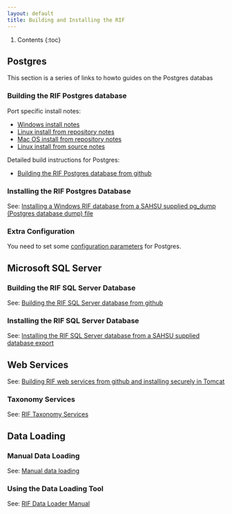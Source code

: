 ```yaml
---
layout: default
title: Building and Installing the RIF
---
```


1. Contents
{:toc}

## Postgres

This section is a series of links to howto guides on the Postgres databas

### Building the RIF Postgres database

Port specific install notes:

  * [Windows install notes](/rifDatabase/Postgres/docs/windows)
  * [Linux install from repository notes](/rifDatabase/Postgres/docs/linux_repo)
  * [Mac OS install from repository notes](/rifDatabase/Postgres/docs/macos_repo)
  * [Linux install from source notes](/rifDatabase/Postgres/docs/linux_source)

Detailed build instructions for Postgres:

  * [Building the RIF Postgres database from github](/rifDatabase/Postgres/docs/BUILD)

### Installing the RIF Postgres Database

See: [Installing a Windows RIF database from a SAHSU supplied pg_dump (Postgres database dump) file](/rifDatabase/Postgres/docs/windows_install_from_pg_dump)

### Extra Configuration

You need to set some [configuration parameters](Extra_Postgres_config) for Postgres.

## Microsoft SQL Server

### Building the RIF SQL Server Database

See: [Building the RIF SQL Server database from github](/rifDatabase/SQLserver/installation/)

### Installing the RIF SQL Server Database

See: [Installing the RIF SQL Server database from a SAHSU supplied database export](/rifDatabase/SQLserver/production/INSTALL)

## Web Services

See: [Building RIF web services from github and installing securely in Tomcat](/rifWebApplication/)

### Taxonomy Services

See: [RIF Taxonomy Services](/introduction/Taxonomy-Services)

## Data Loading

### Manual Data Loading

See: [Manual data loading](/rifDatabase/DataLoaderData/DataLoading)

### Using the Data Loading Tool

See: [RIF Data Loader Manual](/Documentation/RIF%20Data%20Loader%20Manual.pdf)


